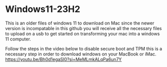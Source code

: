 # Windows11-23H2

This is an older files of windows 11 to download on Mac since the newer version is incompatable in this github you will receive all the necessary files to upload on a usb to get started on transforming your mac into a windows 11 computer.

Follow the steps in the video below to disable secure boot and TPM this is a necessary step in order to download windows on your MacBook or iMac.
https://youtu.be/Bh0d1egaSI0?si=MeMLmkALqPa6un7Y
